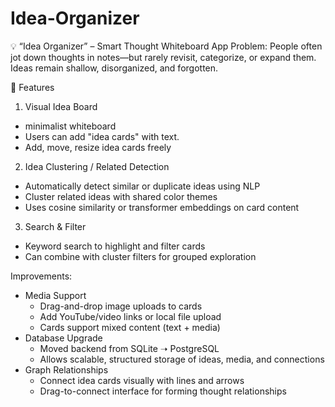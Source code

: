 # Idea-Organizer

💡 “Idea Organizer” – Smart Thought Whiteboard App
Problem:
People often jot down thoughts in notes—but rarely revisit, categorize, or expand them. Ideas remain shallow, disorganized, and forgotten.

🌟 Features
1. Visual Idea Board
- minimalist whiteboard
- Users can add "idea cards" with text.
- Add, move, resize idea cards freely

2. Idea Clustering / Related Detection
- Automatically detect similar or duplicate ideas using NLP
- Cluster related ideas with shared color themes
- Uses cosine similarity or transformer embeddings on card content

3. Search & Filter
- Keyword search to highlight and filter cards
- Can combine with cluster filters for grouped exploration

Improvements:
- Media Support
    - Drag-and-drop image uploads to cards
    - Add YouTube/video links or local file upload
    - Cards support mixed content (text + media)
- Database Upgrade
    - Moved backend from SQLite ➝ PostgreSQL
    - Allows scalable, structured storage of ideas, media, and connections
- Graph Relationships
    - Connect idea cards visually with lines and arrows
    - Drag-to-connect interface for forming thought relationships